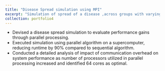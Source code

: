 ```yaml
---
title: "Disease Spread simulation using MPI"
excerpt: "Simulation of spread of a disease ,across groups with varying spread and caution parameters, using MPI to understand Amdhal's and Gustafson's law<br/><img src='/images/p_dispr.png' width=400 height=240>"
collection: portfolio4
---
```

* Devised a disease spread simulation to evaluate performance gains through parallel processing. 
* Executed simulation using parallel algorithm on a supercomputer, reducing runtime by 90% compared to sequential algorithm. 
* Conducted a detailed analysis of impact of communication overhead on system performance as number of processors utilized in parallel processing increased and identified 64 cores as optimal.